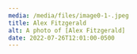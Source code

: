 ```yaml
---
media: /media/files/image0-1-.jpeg
title: Alex Fitzgerald
alt: A photo of [Alex Fitzgerald]
date: 2022-07-26T12:01:00-0500
---
```

